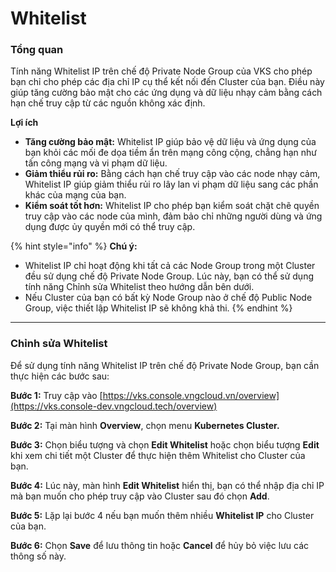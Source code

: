 # Whitelist

### **Tổng quan**

Tính năng Whitelist IP trên chế độ Private Node Group của VKS cho phép bạn chỉ cho phép các địa chỉ IP cụ thể kết nối đến Cluster của bạn. Điều này giúp tăng cường bảo mật cho các ứng dụng và dữ liệu nhạy cảm bằng cách hạn chế truy cập từ các nguồn không xác định.

**Lợi ích**

* **Tăng cường bảo mật:** Whitelist IP giúp bảo vệ dữ liệu và ứng dụng của bạn khỏi các mối đe dọa tiềm ẩn trên mạng công cộng, chẳng hạn như tấn công mạng và vi phạm dữ liệu.
* **Giảm thiểu rủi ro:** Bằng cách hạn chế truy cập vào các node nhạy cảm, Whitelist IP giúp giảm thiểu rủi ro lây lan vi phạm dữ liệu sang các phần khác của mạng của bạn.
* **Kiểm soát tốt hơn:** Whitelist IP cho phép bạn kiểm soát chặt chẽ quyền truy cập vào các node của mình, đảm bảo chỉ những người dùng và ứng dụng được ủy quyền mới có thể truy cập.

{% hint style="info" %}
**Chú ý:**&#x20;

* Whitelist IP chỉ hoạt động khi tất cả các Node Group trong một Cluster đều sử dụng chế độ Private Node Group. Lúc này, bạn có thể sử dụng tính năng Chỉnh sửa Whitelist theo hướng dẫn bên dưới.
* Nếu Cluster của bạn có bất kỳ Node Group nào ở chế độ Public Node Group, việc thiết lập Whitelist IP sẽ không khả thi.
{% endhint %}

***

### Chỉnh sửa Whitelist

Để sử dụng tính năng Whitelist IP trên chế độ Private Node Group, bạn cần thực hiện các bước sau:

**Bước 1:** Truy cập vào [https://vks.console.vngcloud.vn/overview](https://vks.console-dev.vngcloud.tech/overview)

**Bước 2:** Tại màn hình **Overview**, chọn menu **Kubernetes Cluster.**

**Bước 3:** Chọn biểu tượng <img src="https://docs-admin.vngcloud.vn/download/thumbnails/73762015/image2024-4-16_15-51-55.png?version=1&#x26;modificationDate=1713262579000&#x26;api=v2" alt="" data-size="line">và chọn **Edit Whitelist** hoặc chọn biểu tượng **Edit** khi xem chi tiết một Cluster để thực hiện thêm Whitelist cho Cluster của bạn.

**Bước 4:** Lúc này, màn hình **Edit Whitelist** hiển thị, bạn có thể nhập địa chỉ IP mà bạn muốn cho phép truy cập vào Cluster sau đó chọn **Add**.&#x20;

**Bước 5:** Lặp lại bước 4 nếu bạn muốn thêm nhiều **Whitelist IP** cho Cluster của bạn.

**Bước 6:** Chọn **Save** để lưu thông tin hoặc **Cancel** để hủy bỏ việc lưu các thông số này.
